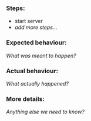 ### Steps:
 - start server
 - *add more steps...*

### Expected behaviour:
*What was meant to happen?*

### Actual behaviour:
*What actually happened?*

### More details:
*Anything else we need to know?*
